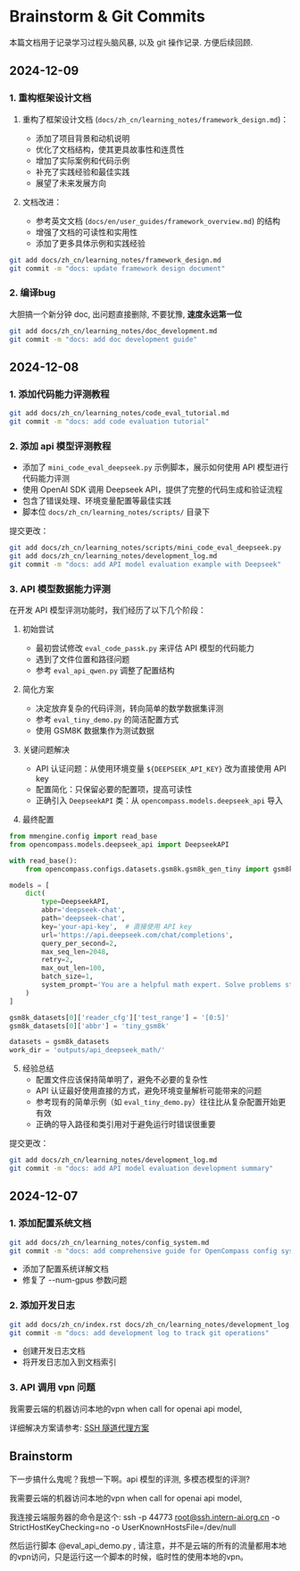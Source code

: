 # Brainstorm & Git Commits   


本篇文档用于记录学习过程头脑风暴, 以及 git 操作记录. 方便后续回顾.


## 2024-12-09

### 1. 重构框架设计文档

1. 重构了框架设计文档 (`docs/zh_cn/learning_notes/framework_design.md`)：
   - 添加了项目背景和动机说明
   - 优化了文档结构，使其更具故事性和连贯性
   - 增加了实际案例和代码示例
   - 补充了实践经验和最佳实践
   - 展望了未来发展方向

2. 文档改进：
   - 参考英文文档 (`docs/en/user_guides/framework_overview.md`) 的结构
   - 增强了文档的可读性和实用性
   - 添加了更多具体示例和实践经验


```bash
git add docs/zh_cn/learning_notes/framework_design.md
git commit -m "docs: update framework design document"
```

### 2. 编译bug

大胆搞一个新分钟 doc, 出问题直接删除, 不要犹豫, **速度永远第一位**

```bash
git add docs/zh_cn/learning_notes/doc_development.md
git commit -m "docs: add doc development guide"
```




## 2024-12-08


### 1. 添加代码能力评测教程

```bash
git add docs/zh_cn/learning_notes/code_eval_tutorial.md
git commit -m "docs: add code evaluation tutorial"
```

### 2. 添加 api 模型评测教程

- 添加了 `mini_code_eval_deepseek.py` 示例脚本，展示如何使用 API 模型进行代码能力评测
- 使用 OpenAI SDK 调用 Deepseek API，提供了完整的代码生成和验证流程
- 包含了错误处理、环境变量配置等最佳实践
- 脚本位 `docs/zh_cn/learning_notes/scripts/` 目录下

提交更改：
```bash
git add docs/zh_cn/learning_notes/scripts/mini_code_eval_deepseek.py
git add docs/zh_cn/learning_notes/development_log.md
git commit -m "docs: add API model evaluation example with Deepseek"
```

### 3. API 模型数据能力评测

在开发 API 模型评测功能时，我们经历了以下几个阶段：

1. 初始尝试
   - 最初尝试修改 `eval_code_passk.py` 来评估 API 模型的代码能力
   - 遇到了文件位置和路径问题
   - 参考 `eval_api_qwen.py` 调整了配置结构

2. 简化方案
   - 决定放弃复杂的代码评测，转向简单的数学数据集评测
   - 参考 `eval_tiny_demo.py` 的简洁配置方式
   - 使用 GSM8K 数据集作为测试数据

3. 关键问题解决
   - API 认证问题：从使用环境变量 `${DEEPSEEK_API_KEY}` 改为直接使用 API key
   - 配置简化：只保留必要的配置项，提高可读性
   - 正确引入 `DeepseekAPI` 类：从 `opencompass.models.deepseek_api` 导入

4. 最终配置
```python
from mmengine.config import read_base
from opencompass.models.deepseek_api import DeepseekAPI

with read_base():
    from opencompass.configs.datasets.gsm8k.gsm8k_gen_tiny import gsm8k_datasets

models = [
    dict(
        type=DeepseekAPI,
        abbr='deepseek-chat',
        path='deepseek-chat',
        key='your-api-key',  # 直接使用 API key
        url='https://api.deepseek.com/chat/completions',
        query_per_second=2,
        max_seq_len=2048,
        retry=2,
        max_out_len=100,
        batch_size=1,
        system_prompt='You are a helpful math expert. Solve problems step by step.',
    )
]

gsm8k_datasets[0]['reader_cfg']['test_range'] = '[0:5]'
gsm8k_datasets[0]['abbr'] = 'tiny_gsm8k'

datasets = gsm8k_datasets
work_dir = 'outputs/api_deepseek_math/'
```

5. 经验总结
   - 配置文件应该保持简单明了，避免不必要的复杂性
   - API 认证最好使用直接的方式，避免环境变量解析可能带来的问题
   - 参考现有的简单示例（如 `eval_tiny_demo.py`）往往比从复杂配置开始更有效
   - 正确的导入路径和类引用对于避免运行时错误很重要

提交更改：
```bash
git add docs/zh_cn/learning_notes/development_log.md
git commit -m "docs: add API model evaluation development summary"
```


## 2024-12-07

### 1. 添加配置系统文档
```bash
git add docs/zh_cn/learning_notes/config_system.md
git commit -m "docs: add comprehensive guide for OpenCompass config system"
```
- 添加了配置系统详解文档
- 修复了 --num-gpus 参数问题

### 2. 添加开发日志
```bash
git add docs/zh_cn/index.rst docs/zh_cn/learning_notes/development_log.md
git commit -m "docs: add development log to track git operations"
```
- 创建开发日志文档
- 将开发日志加入到文档索引

### 3. API 调用 vpn 问题

我需要云端的机器访问本地的vpn when call for openai api model, 

详细解决方案请参考: [SSH 隧道代理方案](./ssh_tunnel_proxy.md)


## Brainstorm

下一步搞什么鬼呢？我想一下啊。api 模型的评测, 多模态模型的评测?

我需要云端的机器访问本地的vpn when call for openai api model, 

我连接云端服务器的命令是这个:
ssh -p 44773 root@ssh.intern-ai.org.cn -o StrictHostKeyChecking=no -o UserKnownHostsFile=/dev/null

然后运行脚本 @eval_api_demo.py ,  请注意，并不是云端的所有的流量都用本地的vpn访问，只是运行这一个脚本的时候，临时性的使用本地的vpn。
